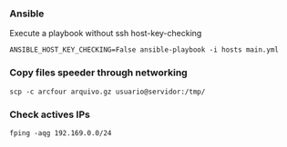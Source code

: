 ### Ansible
Execute a playbook without ssh host-key-checking
```
ANSIBLE_HOST_KEY_CHECKING=False ansible-playbook -i hosts main.yml
```
### Copy files speeder through networking
```
scp -c arcfour arquivo.gz usuario@servidor:/tmp/
```
### Check actives IPs
```
fping -aqg 192.169.0.0/24
```
